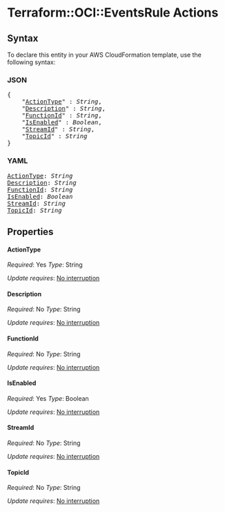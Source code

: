# Terraform::OCI::EventsRule Actions

## Syntax

To declare this entity in your AWS CloudFormation template, use the following syntax:

### JSON

<pre>
{
    "<a href="#actiontype" title="ActionType">ActionType</a>" : <i>String</i>,
    "<a href="#description" title="Description">Description</a>" : <i>String</i>,
    "<a href="#functionid" title="FunctionId">FunctionId</a>" : <i>String</i>,
    "<a href="#isenabled" title="IsEnabled">IsEnabled</a>" : <i>Boolean</i>,
    "<a href="#streamid" title="StreamId">StreamId</a>" : <i>String</i>,
    "<a href="#topicid" title="TopicId">TopicId</a>" : <i>String</i>
}
</pre>

### YAML

<pre>
<a href="#actiontype" title="ActionType">ActionType</a>: <i>String</i>
<a href="#description" title="Description">Description</a>: <i>String</i>
<a href="#functionid" title="FunctionId">FunctionId</a>: <i>String</i>
<a href="#isenabled" title="IsEnabled">IsEnabled</a>: <i>Boolean</i>
<a href="#streamid" title="StreamId">StreamId</a>: <i>String</i>
<a href="#topicid" title="TopicId">TopicId</a>: <i>String</i>
</pre>

## Properties

#### ActionType

_Required_: Yes
_Type_: String

_Update requires_: [No interruption](https://docs.aws.amazon.com/AWSCloudFormation/latest/UserGuide/using-cfn-updating-stacks-update-behaviors.html#update-no-interrupt)

#### Description

_Required_: No
_Type_: String

_Update requires_: [No interruption](https://docs.aws.amazon.com/AWSCloudFormation/latest/UserGuide/using-cfn-updating-stacks-update-behaviors.html#update-no-interrupt)

#### FunctionId

_Required_: No
_Type_: String

_Update requires_: [No interruption](https://docs.aws.amazon.com/AWSCloudFormation/latest/UserGuide/using-cfn-updating-stacks-update-behaviors.html#update-no-interrupt)

#### IsEnabled

_Required_: Yes
_Type_: Boolean

_Update requires_: [No interruption](https://docs.aws.amazon.com/AWSCloudFormation/latest/UserGuide/using-cfn-updating-stacks-update-behaviors.html#update-no-interrupt)

#### StreamId

_Required_: No
_Type_: String

_Update requires_: [No interruption](https://docs.aws.amazon.com/AWSCloudFormation/latest/UserGuide/using-cfn-updating-stacks-update-behaviors.html#update-no-interrupt)

#### TopicId

_Required_: No
_Type_: String

_Update requires_: [No interruption](https://docs.aws.amazon.com/AWSCloudFormation/latest/UserGuide/using-cfn-updating-stacks-update-behaviors.html#update-no-interrupt)


